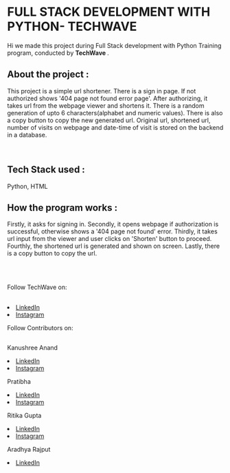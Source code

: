 # FULL STACK DEVELOPMENT WITH PYTHON- TECHWAVE 
Hi we made this project during Full Stack development with Python Training program, conducted by <b> TechWave </b>.

## About the project :
This project is a simple url shortener. There is a sign in page. If not authorized shows '404 page not found error page'. After authorizing, it takes url 
from the webpage viewer and shortens it. There is a random generation of upto 6 characters(alphabet and numeric values). There is also a copy button to copy the new generated url. Original url, shortened url, number of visits on webpage and date-time of visit is stored on the backend in a database.

<br>

## Tech Stack used :
Python,
HTML

## How the program works :
Firstly, it asks for signing in.
Secondly, it opens webpage if authorization is successful, otherwise shows a '404 page not found' error.
Thirdly, it takes url input from the viewer and user clicks on 'Shorten' button to proceed.
Fourthly, the shortened url is generated and shown on screen.
Lastly, there is a copy button to copy the url.
</br>

</br>
</br>

Follow TechWave on: 
##
<li><a href="https://www.linkedin.com/company/techwave-courses/">LinkedIn</a>
<li><a href="https://www.instagram.com/techwave.courses/">Instagram</a>

Follow Contributors on:
##

Kanushree Anand
<li><a href="https://www.linkedin.com/in/kanushree-anand-21b03523b/">LinkedIn</a>
<li><a href="https://www.instagram.com/kanushreeanand/"> Instagram</a>

Pratibha
<li><a href="https://www.linkedin.com/in/pratibha-k-b233a9237">LinkedIn</a>
<li><a href="https://www.instagram.com/provita3416/"> Instagram</a>

Ritika Gupta
<li><a href="https://www.linkedin.com/in/ritika-gupta-10507122a/">LinkedIn</a>
<li><a href="https://www.instagram.com/ritika_1302/?hl=en"> Instagram</a>

Aradhya Rajput
<li><a href="https://www.linkedin.com/in/aradhya-41364121a">LinkedIn</a>
